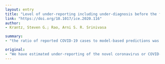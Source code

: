 ```yaml
---
layout: entry
title: "Level of under-reporting including under-diagnosis before the first peak of COVID-19 in various countries: Preliminary Retrospective Results Based on Wavelets and Deterministic Modeling"
link: "https://doi.org/10.1017/ice.2020.116"
author:
- Krantz, Steven G.; Rao, Arni S. R. Srinivasa

summary:
- "the ratio of reported COVID-19 cases to model-based predictions was provided. The data until March 9, 2020 was not sufficient to provide a robust estimate. We have estimated under-reporting of the novel coronavirus until March 9. For the U.S., the data was comparatively much better than other countries. Our retrospective models-based estimations will be helpful in the assessment of pandemic preparedness required."

original:
- "We have estimated under-reporting of the novel coronavirus or COVID-19 until March 9, 2020, in various countries until the first peak occurred in each of the countries that have reported 500 or more cases of COVID-19 as of March 9, 2020. Our retrospective model-based estimations of under-reporting (including those due to under-diagnosis) will be helpful in the assessment of pandemic preparedness required. The ratio of reported COVID-19 cases to model-based predictions of COVID-19 for eight major countries who have reported 500 or more cases up to March 9, 2020, were provided (See Column l in Table 1). COVID-19 Reporting in France, Germany Italy, and South Korea was comparatively much better than other countries. For the U.S. The data until March 9, 2020 was not sufficient to provide a robust estimate."
---
```


